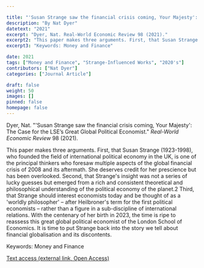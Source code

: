 ```yaml
---

title: "'Susan Strange saw the financial crisis coming, Your Majesty': The Case for the LSE's Great Global Political Economist"
description: "By Nat Dyer"
datetext: "2021"
excerpt: "Dyer, Nat. Real-World Economic Review 98 (2021)."
excerpt2: "This paper makes three arguments. First, that Susan Strange (1923-1998), who founded the field of international political economy in the UK, is one of the principal thinkers who foresaw multiple aspects of the global financial crisis of 2008 and its aftermath. She deserves credit for her prescience but has been overlooked. Second, that Strange's insight was not a series of lucky guesses but emerged from a rich and consistent theoretical and philosophical understanding of 'the political economy of the planet.' Third, that Strange should interest economists today and be thought of as a 'worldly philosopher' – after Heilbroner's term for the first political economists – rather than a figure in a sub-discipline of international relations. With the centenary of her birth in 2023, the time is ripe to reassess this great global political economist of the London School of Economics. It is time to put Strange back into the story we tell about financial globalisation and its discontents."
excerpt3: "Keywords: Money and Finance"

date: 2021
tags: ["Money and Finance", "Strange-Influenced Works", "2020's"]
contributors: ["Nat Dyer"]
categories: ["Journal Article"]

draft: false
weight: 50
images: []
pinned: false
homepage: false
---
```

Dyer, Nat. "'Susan Strange saw the financial crisis coming, Your Majesty': The Case for the LSE’s Great Global Political Economist." *Real-World Economic Review* 98 (2021).

This paper makes three arguments. First, that Susan Strange (1923-1998), who founded the field of international political economy in the UK, is one of the principal thinkers who foresaw multiple aspects of the global financial crisis of 2008 and its aftermath. She deserves credit for her prescience but has been overlooked. Second, that Strange's insight was not a series of lucky guesses but emerged from a rich and consistent theoretical and philosophical understanding of the political economy of the planet.2 Third, that Strange should interest economists today and be thought of as a 'worldly philosopher' – after Heilbroner's term for the first political economists – rather than a figure in a sub-discipline of international relations. With the centenary of her birth in 2023, the time is ripe to reassess this great global political economist of the London School of Economics. It is time to put Strange back into the story we tell about financial globalisation and its discontents. 

Keywords: Money and Finance

[Text access (external link, Open Access)](https://www.earthriseblog.org/wp-content/uploads/2022/08/Susan-Strange-for-RWER-new-searchable-PDF-done-Aug-22.pdf)
